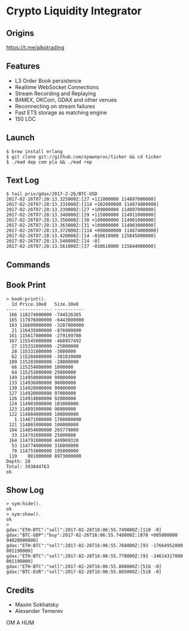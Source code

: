 Crypto Liquidity Integrator
===========================

Origins
-------

https://t.me/alkotrading

Features
--------

* L3 Order Book persistence
* Realtime WebSocket Connections
* Stream Recording and Replaying
* BitMEX, OKCoin, GDAX and other venues
* Reconnecting on stream failures
* Fast ETS storage as matching engine
* 150 LOC

Launch
------

```
$ brew install erlang
$ git clone git://github.com/spawnproc/ticker && cd ticker
$ ./mad dep com pla && ./mad rep
```

Text Log
--------

```
$ tail priv/gdax/2017-2-26/BTC-USD
2017-02-26T07:28:13.325000Z:[27 +111000000 114897000000]
2017-02-26T07:28:13.332000Z:[114 +102000000 114874000000]
2017-02-26T07:28:13.339000Z:[27 +109000000 114897000000]
2017-02-26T07:28:13.348000Z:[29 +115000000 114911000000]
2017-02-26T07:28:13.356000Z:[30 +109000000 114901000000]
2017-02-26T07:28:13.363000Z:[31 +109000000 114903000000]
2017-02-26T07:28:13.372000Z:[114 +098000000 114874000000]
2017-02-26T07:28:13.420000Z:[14 -010610000 115845000000]
2017-02-26T07:28:13.546000Z:[14 -0]
2017-02-26T07:28:13.561000Z:[37 -010610000 115844000000]
```

Commands
--------

## Book Print

```
> book:print().
  Id Price.10e8   Size.10e8
---- ------------ -----------
 166 118274000000 -744526365
 165 117076000000 -6443000000
 163 116609000000 -3287000000
  21 116435000000 -876000000
 161 115617000000 -279199700
 167 115545000000 -468957492
  27 115332000000 -25000000
  28 115331000000 -3000000
  62 115284000000 -301020000
 109 115283000000 -28000000
  66 115254000000 1000000
  64 115253000000 29800000
 149 114950000000 99000000
 133 114936000000 98000000
 130 114928000000 99000000
 127 114920000000 97000000
 126 114914000000 92000000
 124 114903000000 103000000
 123 114891000000 98000000
 122 114884000000 108000000
   1 114871000000 1700000000
 121 114865000000 100000000
 104 114854000000 265779000
  33 114792000000 25000000
 164 114791000000 449969320
  53 114774000000 316000000
  70 114753000000 195000000
 119    001000000 8973000000
Depth: 28
Total: 393844763
ok
```

## Show Log

```
> sym:hide().
ok
> sym:show().
ok
>
gdax:"ETH-BTC":"sell":2017-02-26T16:06:55.749000Z:[110 -0]
gdax:"BTC-GBP":"buy":2017-02-26T16:06:55.748000Z:[878 +005000000 94020000000]
gdax:"ETH-BTC":"sell":2017-02-26T16:06:55.768000Z:[93 -17664952000 001190000]
gdax:"ETH-BTC":"sell":2017-02-26T16:06:55.778000Z:[93 -34614317000 001190000]
gdax:"ETH-BTC":"sell":2017-02-26T16:06:55.808000Z:[516 -0]
gdax:"BTC-EUR":"sell":2017-02-26T16:06:55.805000Z:[518 -0]
```

Credits
-------

* Maxim Sokhatsky
* Alexander Temerev

OM A HUM
